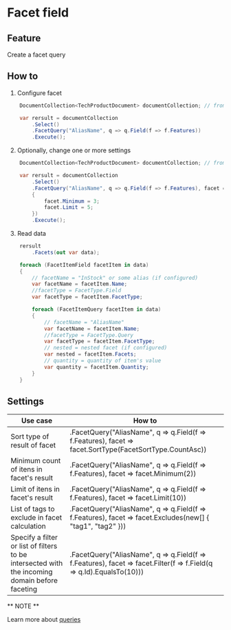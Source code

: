 # Facet field

## Feature

Create a facet query

## How to

1. Configure facet

```csharp
	DocumentCollection<TechProductDocument> documentCollection; // from DI

    var rersult = documentCollection
        .Select()
        .FacetQuery("AliasName", q => q.Field(f => f.Features))
		.Execute();
```

2. Optionally, change one or more settings

```csharp
	DocumentCollection<TechProductDocument> documentCollection; // from DI

    var rersult = documentCollection
        .Select()
        .FacetQuery("AliasName", q => q.Field(f => f.Features), facet =>
        {
            facet.Minimum = 3;
            facet.Limit = 5;
        })
		.Execute();
```

3. Read data

```csharp
	rersult
		.Facets(out var data);

    foreach (FacetItemField facetItem in data)
    {
        // facetName = "InStock" or some alias (if configured)
        var facetName = facetItem.Name;
        //facetType = FacetType.Field
        var facetType = facetItem.FacetType;

        foreach (FacetItemQuery facetItem in data)
        {
            // facetName = "AliasName"
            var facetName = facetItem.Name;
            //facetType = FacetType.Query
            var facetType = facetItem.FacetType;
            // nested = nested facet (if configured)
            var nested = facetItem.Facets;
            // quantity = quantity of item's value
            var quantity = facetItem.Quantity;
        }
    }
```

## Settings

| Use case                                                                                       | How to                                                                                                               |
|------------------------------------------------------------------------------------------------|----------------------------------------------------------------------------------------------------------------------|
| Sort type of result of facet                                                                   | .FacetQuery("AliasName", q => q.Field(f => f.Features), facet => facet.SortType(FacetSortType.CountAsc))             |
| Minimum count of itens in facet's result                                                       | .FacetQuery("AliasName", q => q.Field(f => f.Features), facet => facet.Minimum(2))                                   |
| Limit of itens in facet's result                                                               | .FacetQuery("AliasName", q => q.Field(f => f.Features), facet => facet.Limit(10))                                    |
| List of tags to exclude in facet calculation                                                   | .FacetQuery("AliasName", q => q.Field(f => f.Features), facet => facet.Excludes(new[] { "tag1", "tag2" }))           |
| Specify a filter or list of filters to be intersected with the incoming domain before faceting | .FacetQuery("AliasName", q => q.Field(f => f.Features), facet => facet.Filter(f => f.Field(q => q.Id).EqualsTo(10))) |

** NOTE **

Learn more about [queries](http://solr-express.readthedocs.io/en/stable/tutorials/basic-features/queries)